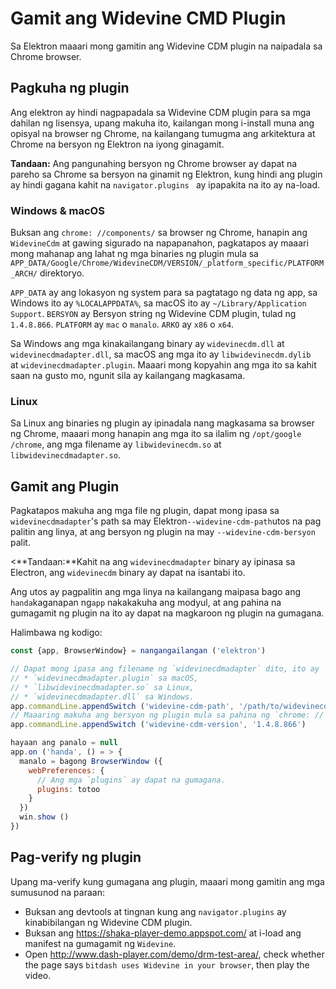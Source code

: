 # Gamit ang Widevine CMD Plugin

Sa Elektron maaari mong gamitin ang Widevine CDM plugin na naipadala sa Chrome browser.

## Pagkuha ng plugin

Ang elektron ay hindi nagpapadala sa Widevine CDM plugin para sa mga dahilan ng lisensya, upang makuha ito, kailangan mong i-install muna ang opisyal na browser ng Chrome, na kailangang tumugma ang arkitektura at Chrome na bersyon ng Elektron na iyong ginagamit.

**Tandaan:** Ang pangunahing bersyon ng Chrome browser ay dapat na pareho sa Chrome sa bersyon na ginamit ng Elektron, kung hindi ang plugin ay hindi gagana kahit na `navigator.plugins ` ay ipapakita na ito ay na-load.

### Windows & macOS

Buksan ang `chrome: //components/` sa browser ng Chrome, hanapin ang `WidevineCdm` at gawing sigurado na napapanahon, pagkatapos ay maaari mong mahanap ang lahat ng mga binaries ng plugin mula sa `APP_DATA/Google/Chrome/WidevineCDM/VERSION/_platform_specific/PLATFORM_ARCH/` direktoryo.

`APP_DATA` ay ang lokasyon ng system para sa pagtatago ng data ng app, sa Windows ito ay `%LOCALAPPDATA%`, sa macOS ito ay `~/Library/Application Support`. `BERSYON` ay Bersyon string ng Widevine CDM plugin, tulad ng `1.4.8.866`. `PLATFORM` ay `mac` o `manalo`. `ARKO` ay `x86` o `x64`.

Sa Windows ang mga kinakailangang binary ay `widevinecdm.dll` at `widevinecdmadapter.dll`, sa macOS ang mga ito ay `libwidevinecdm.dylib ` at `widevinecdmadapter.plugin`. Maaari mong kopyahin ang mga ito sa kahit saan na gusto mo, ngunit sila ay kailangang magkasama.

### Linux

Sa Linux ang binaries ng plugin ay ipinadala nang magkasama sa browser ng Chrome, maaari mong hanapin ang mga ito sa ilalim ng `/opt/google /chrome`, ang mga filename ay `libwidevinecdm.so` at `libwidevinecdmadapter.so`.

## Gamit ang Plugin

Pagkatapos makuha ang mga file ng plugin, dapat mong ipasa sa `widevinecdmadapter`'s path sa may Elektron`--widevine-cdm-path`utos na pag palitin ang linya, at ang bersyon ng plugin na may `--widevine-cdm-bersyon` palit.

<**Tandaan:**Kahit na ang ` widevinecdmadapter ` binary ay ipinasa sa Electron, ang ` widevinecdm ` binary ay dapat na isantabi ito.

Ang utos ay pagpalitin ang mga linya na kailangang maipasa bago ang `handa`kaganapan ng`app` nakakakuha ang modyul, at ang pahina na gumagamit ng plugin na ito ay dapat na magkaroon ng plugin na gumagana.

Halimbawa ng kodigo:

```javascript
const {app, BrowserWindow} = nangangailangan ('elektron')

// Dapat mong ipasa ang filename ng `widevinecdmadapter` dito, ito ay
// * `widevinecdmadapter.plugin` sa macOS,
// * `libwidevinecdmadapter.so` sa Linux,
// * `widevinecdmadapter.dll` sa Windows.
app.commandLine.appendSwitch ('widevine-cdm-path', '/path/to/widevinecdmadapter.plugin')
// Maaaring makuha ang bersyon ng plugin mula sa pahina ng `chrome: // plugin 'sa Chrome.
app.commandLine.appendSwitch ('widevine-cdm-version', '1.4.8.866')

hayaan ang panalo = null
app.on ('handa', () = > {
  manalo = bagong BrowserWindow ({
    webPreferences: {
      // Ang mga `plugins` ay dapat na gumagana.
      plugins: totoo
    }
  })
  win.show ()
})
```

## Pag-verify ng plugin

Upang ma-verify kung gumagana ang plugin, maaari mong gamitin ang mga sumusunod na paraan:

* Buksan ang devtools at tingnan kung ang `navigator.plugins` ay kinabibilangan ng Widevine CDM plugin.
* Buksan ang https://shaka-player-demo.appspot.com/ at i-load ang manifest na gumagamit ng `Widevine`.
* Open http://www.dash-player.com/demo/drm-test-area/, check whether the page says `bitdash uses Widevine in your browser`, then play the video.